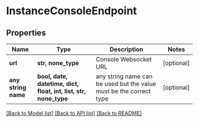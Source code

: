 # InstanceConsoleEndpoint



## Properties
Name | Type | Description | Notes
------------ | ------------- | ------------- | -------------
**url** | **str, none_type** | Console Websocket URL | [optional] 
**any string name** | **bool, date, datetime, dict, float, int, list, str, none_type** | any string name can be used but the value must be the correct type | [optional]

[[Back to Model list]](../README.md#documentation-for-models) [[Back to API list]](../README.md#documentation-for-api-endpoints) [[Back to README]](../README.md)


